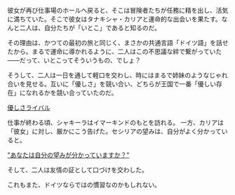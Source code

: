 <!-- title: いとこたち -->
<!-- relationship: Business -->

彼女が再び仕事場のホールへ戻ると、そこは冒険者たちが任務に精を出し、活気に満ちていた。そこで彼女はタナキシャ・カリアと運命的な出会いを果たす。なんと二人は、自分たちが「いとこ」であると知るのだ。

その理由は、かつての最初の旅と同じく、まさかの共通言語「ドイツ語」を話せたから。まるで運命に導かれるように、二人はこの不思議な絆で繋がっていた――だって、いとこってそういうもの、でしょ？

そうして、二人は一日を通して軽口を交わし、時にはまるで姉妹のようなじゃれ合いを見せる。互いに「優しさ」を競い合い、どちらが王国で一番「優しい存在」になれるかを競い合っていたのだ。

[優しさライバル](#embed:https://www.youtube.com/live/cyLsX20esBE?t=10506s)

仕事が終わる頃、シャキーラはイマーキンドのもとを訪れる。
一方、カリアは「彼女」に対し、厳かにこう告げた。セシリアの望みは、自分がよく分かっていると。

["あなたは自分の望みが分かっていますか？"](#embed:https://www.youtube.com/live/cyLsX20esBE?t=11317s)

そして、二人は友情の証として口づけを交わした。

これもまた、ドイツならではの慣習なのかもしれない。